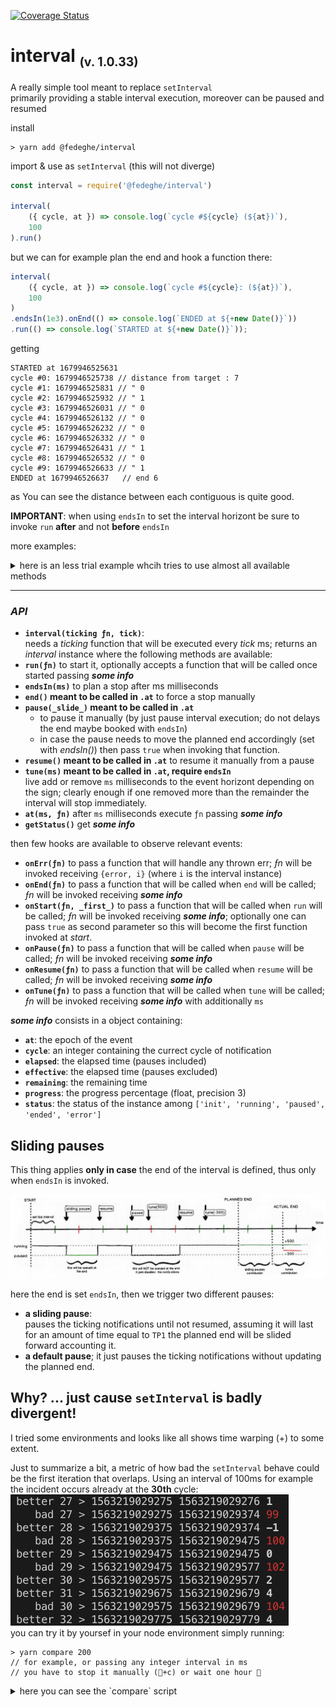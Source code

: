 [![Coverage Status](https://coveralls.io/repos/github/fedeghe/interval/badge.svg?branch=master)](https://coveralls.io/github/fedeghe/interval?branch=master)  
# interval <sub><small>(v. 1.0.33)</small></sub>

A really simple tool meant to replace `setInterval`  
primarily providing a stable interval execution, moreover can be paused and resumed

install
``` shell
> yarn add @fedeghe/interval 
```
import & use as `setInterval` (this will not diverge)
``` js
const interval = require('@fedeghe/interval')

interval(
    ({ cycle, at }) => console.log(`cycle #${cycle} (${at})`),
    100
).run()
```
but we can for example plan the end and hook a function there:
``` js
interval(
    ({ cycle, at }) => console.log(`cycle #${cycle}: (${at})`),
    100
)
.endsIn(1e3).onEnd(() => console.log(`ENDED at ${+new Date()}`))
.run(() => console.log(`STARTED at ${+new Date()}`));

```

getting

```
STARTED at 1679946525631
cycle #0: 1679946525738 // distance from target : 7
cycle #1: 1679946525831 // " 0
cycle #2: 1679946525932 // " 1
cycle #3: 1679946526031 // " 0
cycle #4: 1679946526132 // " 0
cycle #5: 1679946526232 // " 0
cycle #6: 1679946526332 // " 0
cycle #7: 1679946526431 // " 1
cycle #8: 1679946526532 // " 0
cycle #9: 1679946526633 // " 1
ENDED at 1679946526637   // end 6
```
as You can see the distance between each contiguous is quite good.

**IMPORTANT**: when using `endsIn` to set the interval horizont be sure to invoke `run` **after** and  not **before** `endsIn`

more examples:


<details>
<summary>here is an less trial example whcih tries to use almost all available methods</summary>

``` js  
var interval = require('../source/index'),
    start, end;
interval(function ({ cycle, elapsed, effective, progress, remaining }) {
    console.log(JSON.stringify({ cycle, remaining, elapsed, effective, progress }));
}, 50)
    .onStart(({ at }) => console.log(`start 1 (${at})`))
    .onStart(({ at }) => console.log(`start 2, add more really needed (same at ${at})`))
    .onTune(({ at }) => console.log(`tuning at ${at}`))
    .onPause(({ elapsed, effective }) => console.log('pausing', { elapsed, effective }))
    .onResume(({ elapsed, effective }) => console.log('resuming', { elapsed, effective }))
    .onEnd(function ({ progress }) {
        end = +new Date();
        console.log(`Ended in ${end - start} ms (${progress}%)`);
    })
    .at(230, ({ i }) => i.pause(true))
    .at(430, ({ i }) => i.resume())
    .at(600, ({ i }) => i.tune(600))
    .at(900, ({ i }) => i.tune(500))
    .at(1050, ({ i }) => i.tune(-300))
    .endsIn(1000)
    .run(({ at }) => {
        start = at;
        console.log('The very first start, wins over others onStart');
    });

```

and the output is similar to

``` 
The very first start, wins over others onStart
start 1 (1682288747176)
start 2, add more really needed (same at 1682288747176)
{"cycle":0,"remaining":939,"elapsed":61,"effective":61,"progress":6.1}
{"cycle":1,"remaining":899,"elapsed":101,"effective":101,"progress":10.1}
{"cycle":2,"remaining":849,"elapsed":151,"effective":151,"progress":15.1}
{"cycle":3,"remaining":799,"elapsed":201,"effective":201,"progress":20.1}
pausing { elapsed: 230, effective: 230 }
resuming { elapsed: 431, effective: 431 }
{"cycle":5,"remaining":749,"elapsed":450,"effective":251,"progress":25.1}
{"cycle":6,"remaining":699,"elapsed":500,"effective":301,"progress":30.1}
{"cycle":7,"remaining":648,"elapsed":551,"effective":352,"progress":35.2}
tuning at 1682288747777
{"cycle":8,"remaining":1198,"elapsed":601,"effective":402,"progress":25.125}
{"cycle":9,"remaining":1148,"elapsed":651,"effective":452,"progress":28.25}
{"cycle":10,"remaining":1099,"elapsed":700,"effective":501,"progress":31.313}
{"cycle":11,"remaining":1048,"elapsed":751,"effective":552,"progress":34.5}
{"cycle":12,"remaining":998,"elapsed":801,"effective":602,"progress":37.625}
{"cycle":13,"remaining":949,"elapsed":850,"effective":651,"progress":40.688}
tuning at 1682288748077
{"cycle":14,"remaining":1398,"elapsed":901,"effective":702,"progress":33.429}
{"cycle":15,"remaining":1348,"elapsed":951,"effective":752,"progress":35.81}
{"cycle":16,"remaining":1299,"elapsed":1000,"effective":801,"progress":38.143}
tuning at 1682288748227
{"cycle":17,"remaining":948,"elapsed":1051,"effective":852,"progress":47.333}
{"cycle":18,"remaining":898,"elapsed":1101,"effective":902,"progress":50.111}
{"cycle":19,"remaining":848,"elapsed":1151,"effective":952,"progress":52.889}
{"cycle":20,"remaining":798,"elapsed":1201,"effective":1002,"progress":55.667}
{"cycle":21,"remaining":749,"elapsed":1250,"effective":1051,"progress":58.389}
{"cycle":22,"remaining":698,"elapsed":1301,"effective":1102,"progress":61.222}
{"cycle":23,"remaining":649,"elapsed":1350,"effective":1151,"progress":63.944}
{"cycle":24,"remaining":598,"elapsed":1401,"effective":1202,"progress":66.778}
{"cycle":25,"remaining":548,"elapsed":1451,"effective":1252,"progress":69.556}
{"cycle":26,"remaining":498,"elapsed":1501,"effective":1302,"progress":72.333}
{"cycle":27,"remaining":448,"elapsed":1551,"effective":1352,"progress":75.111}
{"cycle":28,"remaining":398,"elapsed":1601,"effective":1402,"progress":77.889}
{"cycle":29,"remaining":346,"elapsed":1653,"effective":1454,"progress":80.778}
{"cycle":30,"remaining":295,"elapsed":1704,"effective":1505,"progress":83.611}
{"cycle":31,"remaining":249,"elapsed":1750,"effective":1551,"progress":86.167}
{"cycle":32,"remaining":198,"elapsed":1801,"effective":1602,"progress":89}
{"cycle":33,"remaining":148,"elapsed":1851,"effective":1652,"progress":91.778}
{"cycle":34,"remaining":99,"elapsed":1900,"effective":1701,"progress":94.5}
{"cycle":35,"remaining":48,"elapsed":1951,"effective":1752,"progress":97.333}
Ended in 2000 ms (100%)
```


</details>

---

### _API_
- **`interval(ticking ƒn, tick)`**:  
 needs a _ticking_ function that will be executed every _tick_ ms; returns an _interval_ instance where the following methods are available:
- **`run(ƒn)`** to start it, optionally accepts a function that will be called once started passing _**some info**_
- **`endsIn(ms)`** to plan a stop after ms milliseconds
- **`end()` meant to be called in `.at`** to force a stop manually  
- **`pause(_slide_)` meant to be called in `.at`**  
    - to pause it manually (by just pause interval execution; do not delays the end maybe booked with `endsIn`)  
    -  in case the pause needs to move the planned end accordingly (set with _endsIn()_) then pass `true` when invoking that function. 
- **`resume()` meant to be called in `.at`** to resume it manually from a pause  
- **`tune(ms)` meant to be called in `.at`, require `endsIn`**  
    live add or remove `ms` milliseconds to the event horizont depending on the sign; clearly enough if one removed more than the remainder the interval will stop immediately.     
- **`at(ms, ƒn)`** after `ms` milliseconds execute `ƒn` passing _**some info**_     
- **`getStatus()`** get _**some info**_    

then few hooks are available to observe relevant events:
- **`onErr(ƒn)`** to pass a function that will handle any thrown err; _ƒn_ will be invoked receiving `{error, i}` (where `i` is the interval instance)
- **`onEnd(ƒn)`** to pass a function that will be called when `end` will be called; _ƒn_ will be invoked receiving _**some info**_  
- **`onStart(ƒn, _first_)`** to pass a function that will be called when `run` will be called; _ƒn_ will be invoked receiving _**some info**_; optionally one can pass `true` as second parameter so this will become the first function invoked at _start_.
- **`onPause(ƒn)`** to pass a function that will be called when `pause` will be called; _ƒn_ will be invoked receiving _**some info**_ 
- **`onResume(ƒn)`** to pass a function that will be called when `resume` will be called; _ƒn_ will be invoked receiving _**some info**_  
- **`onTune(ƒn)`** to pass a function that will be called when `tune` will be called; _ƒn_ will be invoked receiving _**some info**_ with additionally `ms` 

_**some info**_ consists in a object containing: 
- **`at`**: the epoch of the event 
- **`cycle`**: an integer containing the currect cycle of notification 
- **`elapsed`**: the elapsed time (pauses included)   
- **`effective`**: the elapsed time (pauses excluded)
- **`remaining`**: the remaining time
- **`progress`**: the progress percentage (float, precision 3)
- **`status`**: the status of the instance among `['init', 'running', 'paused', 'ended', 'error']`

## Sliding pauses  
This thing applies **only in case** the end of the interval is defined, thus only when `endsIn` is invoked.

![100runs](https://raw.githubusercontent.com/fedeghe/interval/master/schema-slide.jpeg)  

here the end is set `endsIn`, then we trigger two different pauses:  
- **a sliding pause**:  
     pauses the ticking notifications until not resumed, assuming it will last for an amount of time equal to `TP1` the planned end will be slided forward accounting it.
- **a default pause**; it just pauses the ticking notifications without updating the planned end.

## Why? ... just cause `setInterval` is badly divergent!  
I tried some environments and looks like all shows time warping (+) to some extent.  

Just to summarize a bit, a metric of how bad the `setInterval` behave could be the first iteration that overlaps. 
Using an interval of 100ms for example the incident occurs already at the **30th** cycle:  
![100runs](https://raw.githubusercontent.com/fedeghe/interval/master/compare/100.png)  
you can try it by yoursef in your node environment simply running:  

```
> yarn compare 200
// for example, or passing any integer interval in ms
// you have to stop it manually (+c) or wait one hour 🤣
```

<details>
<summary>here you can see the `compare` script</summary>

``` js  
let args = process.argv.slice(2),
    start = +new Date(),
    i1 = 0,
    i2 = 0,
    increment = parseInt(args[0], 10) || 100;
const interval = require('./../dist/index.js'),
    int = interval(() => {
        const now = +new Date(),
            precise = ++i1 * increment + start;
        let diff = (now - precise);
        console.log(`better ${i1} > ${precise} ${now} \x1b[1m%s\x1b[0m`, `${diff}`);
    }, increment).run(),

    intervalW = setInterval(() => {
        const now = +new Date(),
            precise = ++i2 * increment + start;
        let diff = (now - precise);
        console.log(`   bad ${i2} > ${precise} ${now} \x1b[31m%s\x1b[0m`, `${diff}`);
    }, increment);

// stop anyway after one hour in case no ctrl+c
setTimeout(() => {
    int.clear();
    clearInterval(intervalW);
}, 3600000 * 1);

```
</details>



